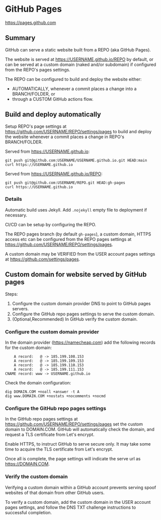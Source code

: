 # GitHub Pages

https://pages.github.com  

## Summary
GitHub can serve a static website built from a REPO (aka GitHub Pages).

The website is served at https://USERNAME.github.io/REPO by default, or can be served at a custom domain (naked and/or subdomain) if configured from the REPO's pages settings.

The REPO can be configured to build and deploy the website either:
- AUTOMATICALLY, whenever a commit places a change into a BRANCH/FOLDER, or
- through a CUSTOM GitHub actions flow.


## Build and deploy automatically
Setup REPO's page settings at https://github.com/USERNAME/REPO/settings/pages to build and deploy the website whenever a commit places a change in REPO's BRANCH/FOLDER.

Served from https://USERNAME.github.io:
```
git push git@github.com:USERNAME/USERNAME.github.io.git HEAD:main
curl https://USERNAME.github.io
```

Served from https://USERNAME.github.io/REPO:
```
git push git@github.com:USERNAME/REPO.git HEAD:gh-pages
curl https://USERNAME.github.io
```

### Details
Automatic build uses Jekyll. Add `.nojekyll` empty file to deployment if necessary.

CI/CD can be setup by configuring the REPO.

The REPO pages branch (by default `gh-pages`), a custom domain, HTTPS access etc can be configured from the REPO pages settings at https://github.com/USERNAME/REPO/settings/pages.

A custom domain may be VERIFIED from the USER account pages settings at https://github.com/settings/pages.


## Custom domain for website served by GitHub pages
Steps:
1. Configure the custom domain provider DNS to point to GitHub pages servers.
2. Configure the GitHub repo pages settings to serve the custom domain.
3. (Optional,Recommended) In GitHub verify the custom domain.

### Configure the custom domain provider
In the domain provider (https://namecheap.com) add the following records for the custom domain:
```
    A record:   @ -> 185.199.108.153
    A record:   @ -> 185.199.109.153
    A record:   @ -> 185.199.110.153
    A record:   @ -> 185.199.111.153
CNAME record: www -> USERNAME.github.io
```
Check the domain configuration:
```
dig DOMAIN.COM +noall +answer -t A
dig www.DOMAIN.COM +nostats +nocomments +nocmd
```
### Configure the GitHub repo pages settings
In the GitHub repo pages settings at https://github.com/USERNAME/REPO/settings/pages set the custom domain to DOMAIN.COM.  GitHub will automatically check the domain, and request a TLS certificate from Let's encrypt.

Enable HTTPS, to instruct GitHub to serve secure only. It may take some time to acquire the TLS certificate from Let's encrypt.

Once all is complete, the page settings will indicate the serve url as https://DOMAIN.COM.

### Verify the custom domain
Verifying a custom domain within a GitHub account prevents serving spoof websites of that domain from other GitHub users.

To verify a custom domain, add the custom domain in the USER account pages settings, and follow the DNS TXT challenge instructions to successful completion.
